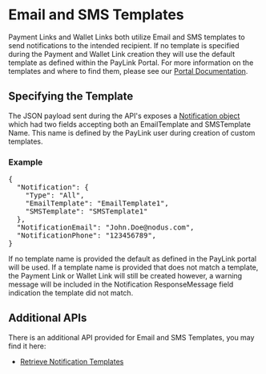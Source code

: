 # Email and SMS Templates
Payment Links and Wallet Links both utilize Email and SMS templates to send notifications to the intended recipient.  If no template is specified during the Payment and Wallet Link creation they will use the default template as defined within the PayLink Portal.  For more information on the templates and where to find them, please see our [Portal Documentation](../../../../Portal/blob/master/Sections/Features.md).

## Specifying the Template
The JSON payload sent during the API's exposes a [Notification object](JSON%20Objects.md#notification) which had two fields accepting both an EmailTemplate and SMSTemplate Name.  This name is defined by the PayLink user during creation of custom templates.

### Example
<pre>
{
  "Notification": {
    "Type": "All",
    "EmailTemplate": "EmailTemplate1",
    "SMSTemplate": "SMSTemplate1"
  },  
  "NotificationEmail": "John.Doe@nodus.com",
  "NotificationPhone": "123456789",
}
</pre>

If no template name is provided the default as defined in the PayLink portal will be used.  If a template name is provided that does not match a template, the Payment Link or Wallet Link will still be created however, a warning message will be included in the Notification ResponseMessage field indication the template did not match.

## Additional APIs
There is an additional API provided for Email and SMS Templates, you may find it here:

* [Retrieve Notification Templates](Notifications.md#retrieve-notification-templates)

